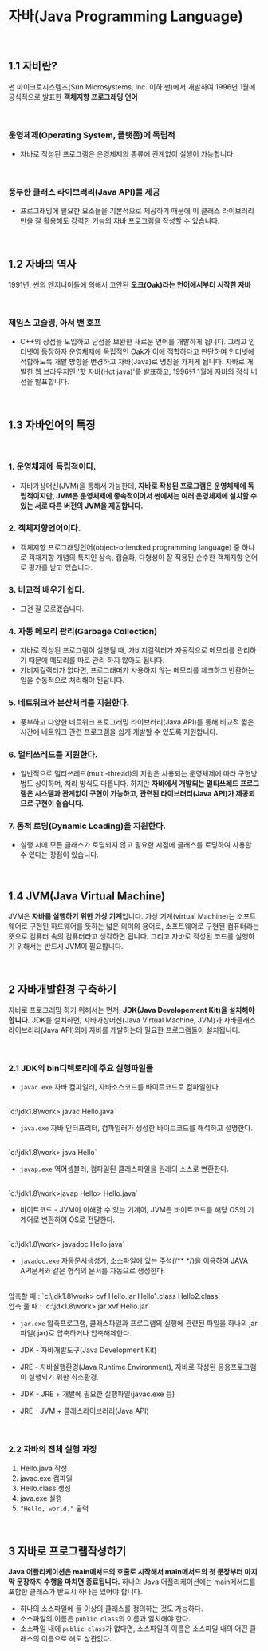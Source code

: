 # 자바(Java Programming Language)

<br>

## 1.1 자바란?

썬 마이크로시스템즈(Sun Microsystems, Inc. 이하 썬)에서 개발하여 1996년 1월에 공식적으로 발표한 <b>객체지향 프로그래밍 언어</b>

<br>

### 운영체제(Operating System, 플랫폼)에 독립적
- 자바로 작성된 프로그램은 운영체제의 종류에 관계없이 실행이 가능합니다.

<br>

### 풍부한 클래스 라이브러리(Java API)를 제공
- 프로그래밍에 필요한 요소들을 기본적으로 제공하기 때문에 이 클래스 라이브러리만을 잘 활용해도 강력한 기능의 자바 프로그램을 작성할 수 있습니다.

<br>

## 1.2 자바의 역사
1991년, 썬의 엔지니어들에 의해서 고안된 <b>오크(Oak)라는 언어에서부터 시작한 자바</b>

<br>

### 제임스 고슬링, 아서 밴 호프
- C++의 장점을 도입하고 단점을 보완한 새로운 언어를 개발하게 됩니다. 그리고 인터넷이 등장하자 운영체제에 독립적인 Oak가 이에 적합하다고 판단하여 인터넷에 적합하도록 개발 방향을 변경하고 자바(Java)로 명칭을 가지게 됩니다. 자바로 개발한 웹 브라우저인 '핫 자바(Hot java)'를 발표하고, 1996년 1월에 자바의 정식 버전을 발표합니다.

<br>

## 1.3 자바언어의 특징

<br>

### 1. 운영체제에 독립적이다.
- 자바가상머신(JVM)을 통해서 가능한데, <b>자바로 작성된 프로그램은 운영체제에 독립적이지만, JVM은 운영체제에 종속적이어서 썬에서는 여러 운영체제에 설치할 수 있는 서로 다른 버전의 JVM을 제공합니다.</b>

### 2. 객체지향언어이다.
- 객체지향 프로그래밍언어(object-oriendted programming language) 중 하나로 객채지향 개념의 특지인 상속, 캡슐화, 다형성이 잘 적용된 순수한 객체지향 언어로 평가를 받고 있습니다.

### 3. 비교적 배우기 쉽다.
- 그건 잘 모르겠습니다.

### 4. 자동 메모리 관리(Garbage Collection)
- 자바로 작성된 프로그램이 실행될 때, 가비지컬렉터가 자동적으로 메모리를 관리하기 때문에 메모리를 따로 관리 하지 않아도 됩니다.
- 가비지컬렉터가 없다면, 프로그래머가 사용하지 않는 메모리를 체크하고 반환하는 일을 수동적으로 처리해야 된답니다.

### 5. 네트워크와 분산처리를 지원한다.
- 풍부하고 다양한 네트워크 프로그래밍 라이브러리(Java API)를 통해 비교적 짧은 시간에 네트워크 관련 프로그램을 쉽게 개발할 수 있도록 지원합니다.

### 6. 멀티쓰레드를 지원한다.
- 일반적으로 멀티쓰레드(multi-thread)의 지원은 사용되는 운영체제에 따라 구현방법도 상이하며, 처리 방식도 다릅니다. 하지만 <b>자바에서 개발되는 멀티쓰레드 프로그램은 시스템과 관계없이 구현이 가능하고, 관련된 라이브러리(Java API)가 제공되므로 구현이 쉽습니다.</b>

### 7. 동적 로딩(Dynamic Loading)을 지원한다.
- 실행 시에 모든 클래스가 로딩되지 않고 필요한 시점에 클래스를 로딩하여 사용할 수 있다는 장점이 있습니다.

<br>

## 1.4 JVM(Java Virtual Machine)
JVM은 <B>자바를 실행하기 위한 가상 기계</B>입니다. 가상 기계(virtual Machine)는 소프트웨어로 구현된 하드웨어를 뜻하는 넓은 의미의 용어로, 소프트웨어로 구현된 컴퓨터라는 뜻으로 컴퓨터 속의 컴퓨터라고 생각하면 됩니다. 그리고 자바로 작성된 코드를 실행하기 위해서는 반드시 JVM이 필요합니다.

<br>

## 2 자바개발환경 구축하기
자바로 프로그래밍 하기 위해서는 먼저, <b>JDK(Java Developement Kit)을 설치해야 합니다.</b> JDK를 설치하면, 자바가상머신(Java Virtual Machine, JVM)과 자바클래스 라이브러리(Java API)외에 자바를 개발하는데 필요한 프로그램들이 설치됩니다.

<br>

### 2.1 JDK의 bin디렉토리에 주요 실행파일들

- `javac.exe` 자바 컴파일러, 자바소스코드를 바이트코드로 컴파일한다.
<br>
`c:\jdk1.8\work> javac Hello.java`
</br>

- `java.exe` 자바 인터프리터, 컴파일러가 생성한 바이트코드를 해석하고 설명한다.
<br>
`c:\jdk1.8\work> java Hello`
</br>


- `javap.exe` 역어셈블러, 컴파일된 클래스파일을 원래의 소스로 변환한다.
<br>
`c:\jdk1.8\work>javap Hello> Hello.java`
</br>


- 바이트코드 - JVM이 이해할 수 있는 기계어, JVM은 바이트코드를 해당 OS의 기계어로 변환하여 OS로 전달한다.
<br>
`c:\jdk1.8\work> javadoc Hello.java`
</br>


- `javadoc.exe` 자동문서생성기, 소스파일에 있는 주석(/** */)을 이용하여 JAVA API문서와 같은 형식의 문서를 자동으로 생성한다.
<br>
압축할 때 : `c:\jdk1.8\work> cvf Hello.jar Hello1.class Hello2.class`
</br>
압축 풀 때 : `c:\jdk1.8\work> jar xvf Hello.jar`
</br>

- `jar.exe` 압축프로그램, 클래스파일과 프로그램의 실행에 관련된 파일을 하나의 jar파일(.jar)로 압축하거나 압축해제한다.

- JDK - 자바개발도구(Java Development Kit)
- JRE - 자바실행환경(Java Runtime Environment), 자바로 작성된 응용프로그램이 실행되기 위한 최소환경.
- JDK - JRE + 개발에 필요한 실행파일(javac.exe 등)
- JRE - JVM + 클래스라이브러리(Java API)

<br>

### 2.2 자바의 전체 실행 과정
1. Hello.java 작성
2. javac.exe 컴파일
3. Hello.class 생성
4. java.exe 실행
5. `"Hello, world."` 출력

<br>

## 3 자바로 프로그램작성하기
<b>Java 어플리케이션은 main메서드의 호출로 시작해서 main메서드의 첫 문장부터 마지막 문장까지 수행을 마치면 종료됩니다.</b> 하나의 Java 어플리케이션에는 main메서드를 포함한 클래스가 반드시 하나는 있어야 합니다. 

- 하나의 소스파일에 둘 이상의 클래스를 정의하는 것도 가능하다.
- 소스파일의 이름은 `public class`의 이름과 일치해야 한다.
- 소스파일 내에 `public class`가 없다면, 소스파일의 이름은 소스파일 내의 어떤 클래스의 이름으로 해도 상관없다.
